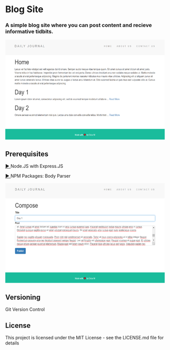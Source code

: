 <h1 style="font-weight: bold;">Blog Site</h1>
<h3>A simple blog site where you can post content and recieve informative tidbits.</h3>
<img src="blog-img1.png">

<h2 style="font-weight: bold;">Prerequisites</h2>
<p><a href="https://nodejs.org/en/docs/">▶ </a>Node.JS with Express.JS</p>
<p><a href="https://docs.npmjs.com/">▶ </a>NPM Packages: Body Parser</p> 

<img src="blog-img2.png">

<h2 style="font-weight: bold;">Versioning</h2>
<p>Git Version Control</p>

<h2 style="font-weight: bold;">License</h2>
<p>This project is licensed under the MIT License - see the LICENSE.md file for details</p>
